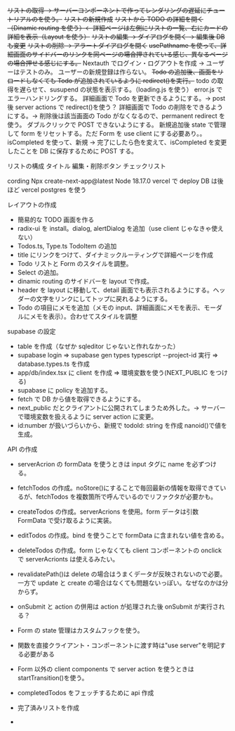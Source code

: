 ~~リストの取得 → サーバーコンポーネントで作ってレンダリングの遅延にチュートリアルのを使う。~~
~~リストの新規作成~~
~~リストから TODO の詳細を開く（Dinamic routing を使う）← 詳細ページは左側にリストの一覧、右にカードの詳細を表示（Layout を使う）~~
~~リストの編集 → ダイアログを開く → 編集後 DB も変更~~
~~リストの削除 → アラートダイアログを開く~~
~~usePathname を使って、詳細画面のサイドバーのリンクを同ページの場合押されている感じ、異なるページの場合押せる感じにする。~~
Nextauth でログイン・ログアウトを作成 → ユーザーはテストのみ。
ユーザーの新規登録は作らない。
~~Todo の追加後、画面をリロードしなくても Todo が追加されているように redirect()を実行。~~
todo の取得を遅らせて、susupend の状態を表示する。（loading.js を使う）
error.js でエラーハンドリングする。
詳細画面で Todo を更新できるようにする。→ post 後 server actions で redirect()を使う？
詳細画面で Todo の削除をできるようにする。→ 削除後は該当画面の Todo がなくなるので、permanent redirect を使う。
ダブルクリックで POST できないようにする。
新規追加後 state で管理して form をリセットする。ただ Form を use client にする必要あり。。
isCompleted を使って、新規 → 完了にしたら色を変えて、isCompleted を変更したことを DB に保存するために POST する。

リストの構成
タイトル
編集・削除ボタン
チェックリスト

cording
Npx create-next-app@latest
Node 18.17.0
vercel で deploy
DB は後ほど vercel postgres を使う

レイアウトの作成

- 簡易的な TODO 画面を作る
- radix-ui を install。dialog, alertDialog を追加（use client じゃなきゃ使えない）
- Todos.ts, Type.ts TodoItem の追加
- title にリンクをつけて、ダイナミックルーティングで詳細ページを作成
- Todo リストと Form のスタイルを調整。
- Select の追加。
- dinamic routing のサイドバーを layout で作成。
- header を layout に移動して、detail 画面でも表示されるようにする。ヘッダーの文字をリンクにしてトップに戻れるようにする。
- Todo の項目にメモを追加（メモの input、詳細画面にメモを表示、モーダルにメモを表示）。合わせてスタイルを調整

supabase の設定

- table を作成（なぜか sqleditor じゃないと作れなかった）
- supabase login => supabase gen types typescript --project-id 実行 => database.types.ts を作成
- app/db/index.tsx に client を作成 => 環境変数を使う(NEXT_PUBLIC をつける)
- supabase に policy を追加する。
- fetch で DB から値を取得できるようにする。
- next_public だとクライアントに公開されてしまうため外した。→ サーバーで環境変数を扱えるように server action に変更。
- id:number が扱いづらいから、新規で todoId: string を作成 nanoid()で値を生成。

API の作成

- serverAcrion の formData を使うときは input タグに name を必ずつける。
- fetchTodos の作成。noStore()にすることで毎回最新の情報を取得できているが、fetchTodos を複数箇所で呼んでいるのでリファクタが必要かも。
- createTodos の作成。serverAcrions を使用。form データは引数 FormData で受け取るように実装。
- editTodos の作成。bind を使うことで formData に含まれない値を含める。
- deleteTodos の作成。form じゃなくても client コンポーネントの onclick で serverAcrionts は使えるみたい。

- revalidatePath()は delete の場合はうまくデータが反映されないので必要。一方で update と create の場合はなくても問題ないっぽい。なぜなのかは分からず。
- onSubmit と action の併用は action が処理された後 onSubmit が実行される？
- Form の state 管理はカスタムフックを使う。

- 関数を直接クライアント・コンポーネントに渡す時は"use server"を明記する必要がある
- Form 以外の client components で server action を使うときは startTransition()を使う。

- completedTodos をフェッチするために api 作成
- 完了済みリストを作成
-
